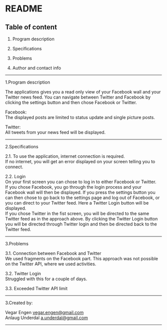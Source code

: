 README
=======
Table of content
---------------------------------
1. Program description

2. Specifications

3. Problems

4. Author and contact info

---------------------------------------
1.Program description  

The applications gives you a read only view of your Facebook wall and your Twitter news feed. 
You can navigate between Twitter and Facebook by clicking the settings button and then chose Facebook or Twitter.   

Facebook:  
The displayed posts are limited to status update and single picture posts.   

Twitter:   
All tweets from your news feed will be displayed. 

---------------------------------------
2.Specifications  

2.1. To use the application, internet connection is required.   
If no internet, you will get an error displayed on your screen telling you to connect.   

2.2. Login  
On your first screen you can chose to log in to either Facebook or Twitter.   
If you chose Facebook, you go through the login process and your Facebook wall will then be displayed. If you press the settings button you can then chose to go back to the settings page and log out of Facebook, or you can direct to your Twitter feed. Here a Twitter Login button will be displayed.   
If you chose Twitter in the fist screen, you will be directed to the same Twitter feed as in the approach above. By clicking the Twitter Login button you will be directed through Twitter login and then be directed back to the Twitter feed.   

---------------------------------------
3.Problems  

3.1. Connection between Facebook and Twitter   
We used fragments on the Facebook part. This approach was not possible on the Twitter API, where we used activities.   

3.2. Twitter Login  
Struggled with this for a couple of days.   

3.3. Exceeded Twitter API limit  

---------------------------------------
3.Created by:  

Vegar Engen 		vegar.engen@gmail.com  
Anlaug Underdal 	a.underdal@gmail.com  

--------------------------------------